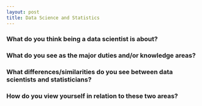 ```yaml
---
layout: post
title: Data Science and Statistics
---
```


### What do you think being a data scientist is about?

### What do you see as the major duties and/or knowledge areas?  

### What differences/similarities do you see between data scientists and statisticians?  

### How do you view yourself in relation to these two areas?

